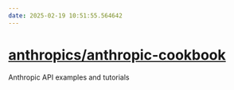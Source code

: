 ```yaml
---
date: 2025-02-19 10:51:55.564642
---
```


# [anthropics/anthropic-cookbook](https://github.com/anthropics/anthropic-cookbook)

Anthropic API examples and tutorials